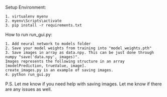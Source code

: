 Setup Environment:

    1. virtualenv myenv
    2. myenv\Scripts\activate
    3. pip install -r requirements.txt

How to run run_gui.py:

    1. Add neural network to models folder
    2. Save your model weights from training into "model_weights.pth"
    3. Save images in array as data.npy. This can be just done through numpy "save('data.npy', images)". 
    Images represents the following structure in an array [modelPrediction, trueValue, image].
    create_images.py is an example of saving images.
    4. python run_gui.py

P.S. Let me know if you need help with saving images. Let me know if there are any issues as well.
